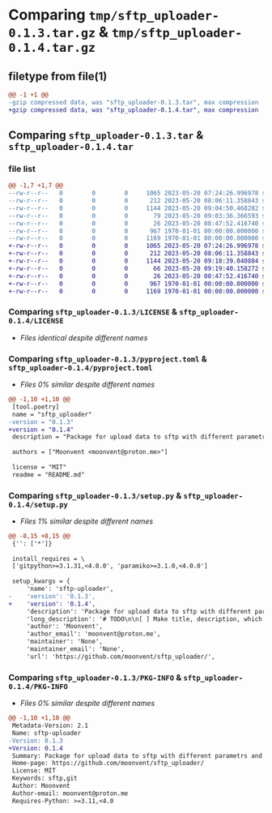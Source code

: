 # Comparing `tmp/sftp_uploader-0.1.3.tar.gz` & `tmp/sftp_uploader-0.1.4.tar.gz`

## filetype from file(1)

```diff
@@ -1 +1 @@
-gzip compressed data, was "sftp_uploader-0.1.3.tar", max compression
+gzip compressed data, was "sftp_uploader-0.1.4.tar", max compression
```

## Comparing `sftp_uploader-0.1.3.tar` & `sftp_uploader-0.1.4.tar`

### file list

```diff
@@ -1,7 +1,7 @@
--rw-r--r--   0        0        0     1065 2023-05-20 07:24:26.996978 sftp_uploader-0.1.3/LICENSE
--rw-r--r--   0        0        0      212 2023-05-20 08:06:11.358843 sftp_uploader-0.1.3/README.md
--rw-r--r--   0        0        0     1144 2023-05-20 09:04:50.468282 sftp_uploader-0.1.3/pyproject.toml
--rw-r--r--   0        0        0       79 2023-05-20 09:03:36.366593 sftp_uploader-0.1.3/sftp_uploader/__init__.py
--rw-r--r--   0        0        0       26 2023-05-20 08:47:52.416740 sftp_uploader-0.1.3/sftp_uploader/upload_to_sftp.py
--rw-r--r--   0        0        0      967 1970-01-01 00:00:00.000000 sftp_uploader-0.1.3/setup.py
--rw-r--r--   0        0        0     1169 1970-01-01 00:00:00.000000 sftp_uploader-0.1.3/PKG-INFO
+-rw-r--r--   0        0        0     1065 2023-05-20 07:24:26.996978 sftp_uploader-0.1.4/LICENSE
+-rw-r--r--   0        0        0      212 2023-05-20 08:06:11.358843 sftp_uploader-0.1.4/README.md
+-rw-r--r--   0        0        0     1144 2023-05-20 09:18:39.040884 sftp_uploader-0.1.4/pyproject.toml
+-rw-r--r--   0        0        0       66 2023-05-20 09:19:40.158272 sftp_uploader-0.1.4/sftp_uploader/__init__.py
+-rw-r--r--   0        0        0       26 2023-05-20 08:47:52.416740 sftp_uploader-0.1.4/sftp_uploader/upload_to_sftp.py
+-rw-r--r--   0        0        0      967 1970-01-01 00:00:00.000000 sftp_uploader-0.1.4/setup.py
+-rw-r--r--   0        0        0     1169 1970-01-01 00:00:00.000000 sftp_uploader-0.1.4/PKG-INFO
```

### Comparing `sftp_uploader-0.1.3/LICENSE` & `sftp_uploader-0.1.4/LICENSE`

 * *Files identical despite different names*

### Comparing `sftp_uploader-0.1.3/pyproject.toml` & `sftp_uploader-0.1.4/pyproject.toml`

 * *Files 0% similar despite different names*

```diff
@@ -1,10 +1,10 @@
 [tool.poetry]
 name = "sftp_uploader"
-version = "0.1.3"
+version = "0.1.4"
 description = "Package for upload data to sftp with different parametrs and with different methods"
 
 authors = ["Moonvent <moonvent@proton.me>"]
 
 license = "MIT"
 readme = "README.md"
```

### Comparing `sftp_uploader-0.1.3/setup.py` & `sftp_uploader-0.1.4/setup.py`

 * *Files 1% similar despite different names*

```diff
@@ -8,15 +8,15 @@
 {'': ['*']}
 
 install_requires = \
 ['gitpython>=3.1.31,<4.0.0', 'paramiko>=3.1.0,<4.0.0']
 
 setup_kwargs = {
     'name': 'sftp-uploader',
-    'version': '0.1.3',
+    'version': '0.1.4',
     'description': 'Package for upload data to sftp with different parametrs and with different methods',
     'long_description': '# TODO\n\n[ ] Make title, description, which problem is solve, metter of this project description\n\n[ ] Add more [classifiers](https://pypi.org/classifiers/)\n\n[ ] Add tests\n\n[ ] Add additional links to project conf\n',
     'author': 'Moonvent',
     'author_email': 'moonvent@proton.me',
     'maintainer': 'None',
     'maintainer_email': 'None',
     'url': 'https://github.com/moonvent/sftp_uploader/',
```

### Comparing `sftp_uploader-0.1.3/PKG-INFO` & `sftp_uploader-0.1.4/PKG-INFO`

 * *Files 0% similar despite different names*

```diff
@@ -1,10 +1,10 @@
 Metadata-Version: 2.1
 Name: sftp-uploader
-Version: 0.1.3
+Version: 0.1.4
 Summary: Package for upload data to sftp with different parametrs and with different methods
 Home-page: https://github.com/moonvent/sftp_uploader/
 License: MIT
 Keywords: sftp,git
 Author: Moonvent
 Author-email: moonvent@proton.me
 Requires-Python: >=3.11,<4.0
```

